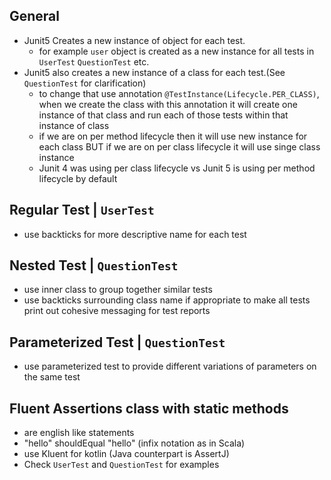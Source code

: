 ## General
- Junit5 Creates a new instance of object for each test. 
    - for example `user` object is created as a new instance for all tests in `UserTest` `QuestionTest` etc.
- Junit5 also creates a new instance of a class for each test.(See `QuestionTest` for clarification)
    - to change that use annotation `@TestInstance(Lifecycle.PER_CLASS)`, when we create the class with this annotation 
      it will create one instance of that class and run each of those tests within that instance of class
    - if we are on per method lifecycle then it will use new instance for each class BUT if we are on per class lifecycle 
      it will use singe class instance
    - Junit 4 was using per class lifecycle vs Junit 5 is using per method lifecycle by default

## Regular Test | `UserTest`
- use backticks for more descriptive name for each test

## Nested Test | `QuestionTest`
- use inner class to group together similar tests
- use backticks surrounding class name if appropriate to make all tests print out cohesive messaging for test reports

## Parameterized Test | `QuestionTest`
- use parameterized test to provide different variations of parameters on the same test

## Fluent Assertions class with static methods
- are english like statements
- "hello" shouldEqual "hello" (infix notation as in Scala)
- use Kluent for kotlin (Java counterpart is AssertJ)
- Check `UserTest` and `QuestionTest` for examples

